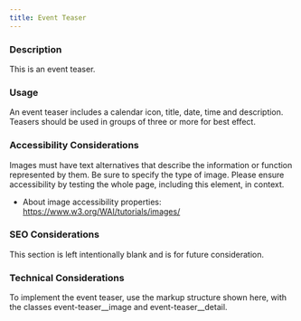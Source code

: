 ```yaml
---
title: Event Teaser
---
```


### Description
This is an event teaser.

### Usage
An event teaser includes a calendar icon, title, date, time and description. Teasers should be used in groups of three or more for best effect.

### Accessibility Considerations
Images must have text alternatives that describe the information or function represented by them. Be sure to specify the type of image. Please ensure accessibility by testing the whole page, including this element, in context.

* About image accessibility properties: https://www.w3.org/WAI/tutorials/images/

### SEO Considerations
This section is left intentionally blank and is for future consideration.

### Technical Considerations
To implement the event teaser, use the markup structure shown here, with the classes event-teaser__image and event-teaser__detail.
